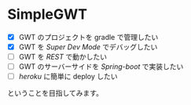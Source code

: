 # SimpleGWT

- [x] GWT のプロジェクトを gradle で管理したい
- [x] GWT を _Super Dev Mode_ でデバッグしたい
- [ ] GWT を _REST_ で動かしたい
- [ ] GWT のサーバーサイドを _Spring-boot_ で実装したい
- [ ] _heroku_ に簡単に deploy したい

ということを目指してみます。
